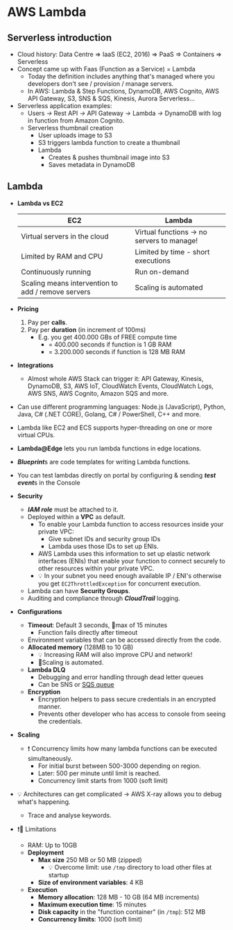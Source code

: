 # AWS Lambda

## Serverless introduction

- Cloud history: Data Centre => IaaS (EC2, 2016) => PaaS => Containers => Serverless
- Concept came up with Faas (Function as a Service) = Lambda
  - Today the definition includes anything that's managed where you developers don't see / provision / manage servers.
  - In AWS: Lambda & Step Functions, DynamoDB, AWS Cognito, AWS API Gateway, S3, SNS & SQS, Kinesis, Aurora Serverless...
- Serverless application examples:
  - Users *->* Rest API *->* API Gateway *->* Lambda *->* DynamoDB with log in function from Amazon Cognito.
  - Serverless thumbnail creation
    - User uploads image to S3
    - S3 triggers lambda function to create a thumbnail
    - Lambda
      - Creates & pushes thumbnail image into S3
      - Saves metadata in DynamoDB

## Lambda

- **Lambda vs EC2**

  | EC2 | Lambda |
  |-----|--------|
  | Virtual servers in the cloud  | Virtual functions -> no servers to manage! |
  | Limited by RAM and CPU | Limited by time - short executions |
  | Continuously running | Run on-demand |
  | Scaling means intervention to add / remove servers | Scaling is automated |
- **Pricing**
  1. Pay per **calls**.
  2. Pay per **duration** (in increment of 100ms)
     - E.g. you get 400.000 GBs of FREE compute time
       - = 400.000 seconds if function is 1 GB RAM
       - = 3.200.000 seconds if function is 128 MB RAM
- **Integrations**
  - Almost whole AWS Stack can trigger it: API Gateway, Kinesis, DynamoDB, S3, AWS IoT, CloudWatch Events, CloudWatch Logs, AWS SNS, AWS Cognito, Amazon SQS and more.
- Can use different programming languages: Node.js (JavaScript), Python, Java, C# (.NET CORE), Golang, C# / PowerShell, C++ and more.
- Lambda like EC2 and ECS supports hyper-threading on one or more virtual CPUs.
- **Lambda@Edge** lets you run lambda functions in edge locations.
- ***Blueprint***s are code templates for writing Lambda functions.
- You can test lambdas directly on portal by configuring & sending ***test event***s in the Console
- **Security**
  - ***IAM role*** must be attached to it.
  - Deployed within a **VPC** as default.
    - To enable your Lambda function to access resources inside your private VPC:
      - Give subnet IDs and security group IDs
      - Lambda uses those IDs to set up ENIs.
    - AWS Lambda uses this information to set up elastic network interfaces (ENIs) that enable your function to connect securely to other resources within your private VPC.
    - 💡 In your subnet you need enough available IP / ENI's otherwise you get `EC2ThrottledException` for concurrent execution.
  - Lambda can have **Security Groups**.
  - Auditing and compliance through ***CloudTrail*** logging.
- **Configurations**
  - **Timeout**: Default 3 seconds, 📝max of 15 minutes
    - Function fails directly after timeout
  - Environment variables that can be accessed directly from the code.
  - **Allocated memory** (128MB to 10 GB)
    - 💡 Increasing RAM will also improve CPU and network!
    - 📝Scaling is automated.
  - **Lambda DLQ**
    - Debugging and error handling through dead letter queues
    - Can be SNS or [SQS queue](./10.1.1.%20Integrations%20-%20Queues%20-%20SQS.md#dead-latter-queue-dlq)
  - **Encryption**
    - Encryption helpers to pass secure credentials in an encrypted manner.
    - Prevents other developer who has access to console from seeing the credentials.
- **Scaling**
  - ❗ Concurrency limits how many lambda functions can be executed simultaneously.
    - For initial burst between 500-3000 depending on region.
    - Later: 500 per minute until limit is reached.
    - Concurrency limit starts from 1000 (soft limit)
- 💡 Architectures can get complicated -> AWS X-ray allows you to debug what's happening.
  - Trace and analyse keywords.
- ❗📝 Limitations
  - RAM: Up to 10GB
  - **Deployment**
    - **Max size** 250 MB or 50 MB (zipped)
      - 💡 Overcome limit: use `/tmp` directory to load other files at startup
    - **Size of environment variables**: 4 KB
  - **Execution**
    - **Memory allocation**: 128 MB - 10 GB (64 MB increments)
    - **Maximum execution time**: 15 minutes
    - **Disk capacity** in the "function container" (in `/tmp`): 512 MB
    - **Concurrency limits**: 1000 (soft limit)
